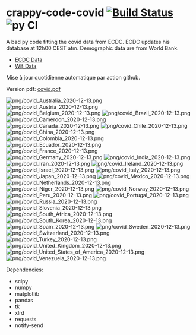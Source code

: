 # crappy-code-covid [![Build Status](https://cloud.drone.io/api/badges/a-lemonnier/crappy-code-covid/status.svg)](https://cloud.drone.io/a-lemonnier/crappy-code-covid) ![py CI](https://github.com/a-lemonnier/crappy-code-covid/workflows/py%20CI/badge.svg)
 
A bad py code fitting the covid data from ECDC. ECDC updates his database at 12h00 CEST atm. Demographic data are from World Bank.
 
- [ECDC Data](https://www.ecdc.europa.eu/en/publications-data/download-todays-data-geographic-distribution-covid-19-cases-worldwide)
- [WB Data](https://data.worldbank.org/indicator/sp.pop.totl)
 
 
Mise à jour quotidienne automatique par action github.
 
Version pdf: [covid.pdf](https://github.com/a-lemonnier/crappy-code-covid/raw/master/covid.pdf)
 
![png/covid_Australia_2020-12-13.png](png/covid_Australia_2020-12-13.png)
![png/covid_Austria_2020-12-13.png](png/covid_Austria_2020-12-13.png)
![png/covid_Belgium_2020-12-13.png](png/covid_Belgium_2020-12-13.png)
![png/covid_Brazil_2020-12-13.png](png/covid_Brazil_2020-12-13.png)
![png/covid_Cameroon_2020-12-13.png](png/covid_Cameroon_2020-12-13.png)
![png/covid_Canada_2020-12-13.png](png/covid_Canada_2020-12-13.png)
![png/covid_Chile_2020-12-13.png](png/covid_Chile_2020-12-13.png)
![png/covid_China_2020-12-13.png](png/covid_China_2020-12-13.png)
![png/covid_Colombia_2020-12-13.png](png/covid_Colombia_2020-12-13.png)
![png/covid_Ecuador_2020-12-13.png](png/covid_Ecuador_2020-12-13.png)
![png/covid_France_2020-12-13.png](png/covid_France_2020-12-13.png)
![png/covid_Germany_2020-12-13.png](png/covid_Germany_2020-12-13.png)
![png/covid_India_2020-12-13.png](png/covid_India_2020-12-13.png)
![png/covid_Iran_2020-12-13.png](png/covid_Iran_2020-12-13.png)
![png/covid_Ireland_2020-12-13.png](png/covid_Ireland_2020-12-13.png)
![png/covid_Israel_2020-12-13.png](png/covid_Israel_2020-12-13.png)
![png/covid_Italy_2020-12-13.png](png/covid_Italy_2020-12-13.png)
![png/covid_Japan_2020-12-13.png](png/covid_Japan_2020-12-13.png)
![png/covid_Mexico_2020-12-13.png](png/covid_Mexico_2020-12-13.png)
![png/covid_Netherlands_2020-12-13.png](png/covid_Netherlands_2020-12-13.png)
![png/covid_Niger_2020-12-13.png](png/covid_Niger_2020-12-13.png)
![png/covid_Norway_2020-12-13.png](png/covid_Norway_2020-12-13.png)
![png/covid_Peru_2020-12-13.png](png/covid_Peru_2020-12-13.png)
![png/covid_Portugal_2020-12-13.png](png/covid_Portugal_2020-12-13.png)
![png/covid_Russia_2020-12-13.png](png/covid_Russia_2020-12-13.png)
![png/covid_Slovenia_2020-12-13.png](png/covid_Slovenia_2020-12-13.png)
![png/covid_South_Africa_2020-12-13.png](png/covid_South_Africa_2020-12-13.png)
![png/covid_South_Korea_2020-12-13.png](png/covid_South_Korea_2020-12-13.png)
![png/covid_Spain_2020-12-13.png](png/covid_Spain_2020-12-13.png)
![png/covid_Sweden_2020-12-13.png](png/covid_Sweden_2020-12-13.png)
![png/covid_Switzerland_2020-12-13.png](png/covid_Switzerland_2020-12-13.png)
![png/covid_Turkey_2020-12-13.png](png/covid_Turkey_2020-12-13.png)
![png/covid_United_Kingdom_2020-12-13.png](png/covid_United_Kingdom_2020-12-13.png)
![png/covid_United_States_of_America_2020-12-13.png](png/covid_United_States_of_America_2020-12-13.png)
![png/covid_Venezuela_2020-12-13.png](png/covid_Venezuela_2020-12-13.png)
 
Dependencies:
- scipy
- numpy
- matplotlib
- pandas
- tk
- xlrd
- requests
- notify-send
